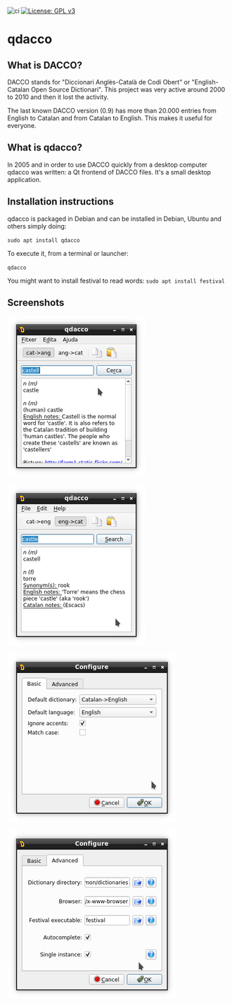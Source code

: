 ![ci](https://github.com/cpina/qdacco/workflows/ci/badge.svg)
[![License: GPL v3](https://img.shields.io/badge/License-GPLv3-blue.svg)](https://www.gnu.org/licenses/gpl-3.0)

# qdacco
## What is DACCO?
DACCO stands for "Diccionari Anglès-Català de Codi Obert" or "English-Catalan Open Source Dictionari". This project was very active around 2000 to 2010 and then it lost the activity.

The last known DACCO version (0.9) has more than 20.000 entries from English to Catalan and from Catalan to English. This makes it useful for everyone.

## What is qdacco?
In 2005 and in order to use DACCO quickly from a desktop computer qdacco was written: a Qt frontend of DACCO files. It's a small desktop application.

## Installation instructions
qdacco is packaged in Debian and can be installed in Debian, Ubuntu and others simply doing:

`sudo apt install qdacco`

To execute it, from a terminal or launcher:

`qdacco`

You might want to install festival to read words:
`sudo apt install festival`

## Screenshots
![qdacco](docs/images/cat-to-eng.png)

![qdacco](docs/images/eng-to-cat.png)

![qdacco](docs/images/preferences-basic.png)

![qdacco](docs/images/preferences-advanced.png)
